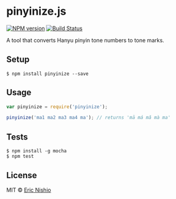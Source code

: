 pinyinize.js
============

[![NPM version][npm-image]][npm-url]
[![Build Status][travis-image]][travis-url]

A tool that converts Hanyu pinyin tone numbers to tone marks.

## Setup

```
$ npm install pinyinize --save
```

## Usage

```javascript
var pinyinize = require('pinyinize');

pinyinize('ma1 ma2 ma3 ma4 ma'); // returns 'mā má mǎ mà ma'
```

## Tests

```
$ npm install -g mocha
$ npm test
```

## License

MIT © [Eric Nishio](http://ericnish.io)

[npm-url]: https://npmjs.org/package/pinyinize
[npm-image]: https://img.shields.io/npm/v/pinyinize.svg?style=flat-square

[travis-url]: https://travis-ci.org/ericnishio/pinyinize.js
[travis-image]: https://img.shields.io/travis/ericnishio/pinyinize.js.svg?style=flat-square
